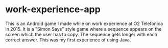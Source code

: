 # work-experience-app
This is an Android game I made while on work experience at O2 Telefonica in 2015.
It is a "Simon Says" style game where a sequence appears on the screen which the user has to copy. The sequence gets longer with each correct answer.
This was my first experience of using Java.
